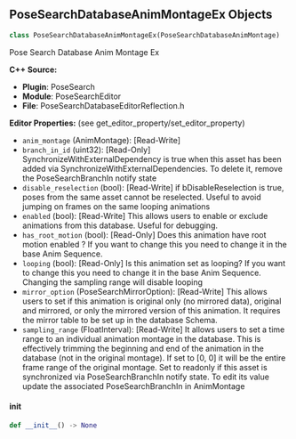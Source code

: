 ## PoseSearchDatabaseAnimMontageEx Objects

```python
class PoseSearchDatabaseAnimMontageEx(PoseSearchDatabaseAnimMontage)
```

Pose Search Database Anim Montage Ex

**C++ Source:**

- **Plugin**: PoseSearch
- **Module**: PoseSearchEditor
- **File**: PoseSearchDatabaseEditorReflection.h

**Editor Properties:** (see get_editor_property/set_editor_property)

- ``anim_montage`` (AnimMontage):  [Read-Write]
- ``branch_in_id`` (uint32):  [Read-Only] SynchronizeWithExternalDependency is true when this asset has been added via SynchronizeWithExternalDependencies.
  To delete it, remove the PoseSearchBranchIn notify state
- ``disable_reselection`` (bool):  [Read-Write] if bDisableReselection is true, poses from the same asset cannot be reselected. Useful to avoid jumping on frames on the same looping animations
- ``enabled`` (bool):  [Read-Write] This allows users to enable or exclude animations from this database. Useful for debugging.
- ``has_root_motion`` (bool):  [Read-Only] Does this animation have root motion enabled ? If you want to change this you need to change it in the base Anim Sequence.
- ``looping`` (bool):  [Read-Only] Is this animation set as looping? If you want to change this you need to change it in the base Anim Sequence.
  Changing the sampling range will disable looping
- ``mirror_option`` (PoseSearchMirrorOption):  [Read-Write] This allows users to set if this animation is original only (no mirrored data), original and mirrored, or only the mirrored version of this animation.
  It requires the mirror table to be set up in the database Schema.
- ``sampling_range`` (FloatInterval):  [Read-Write] It allows users to set a time range to an individual animation montage in the database.
  This is effectively trimming the beginning and end of the animation in the database (not in the original montage).
  If set to [0, 0] it will be the entire frame range of the original montage.
  Set to readonly if this asset is synchronized via PoseSearchBranchIn notify state.
  To edit its value update the associated PoseSearchBranchIn in AnimMontage

<a id="unreal.PoseSearchDatabaseAnimMontageEx.__init__"></a>

#### __init__

```python
def __init__() -> None
```

<a id="unreal.PoseSearchDatabaseMultiAnimAssetEx"></a>